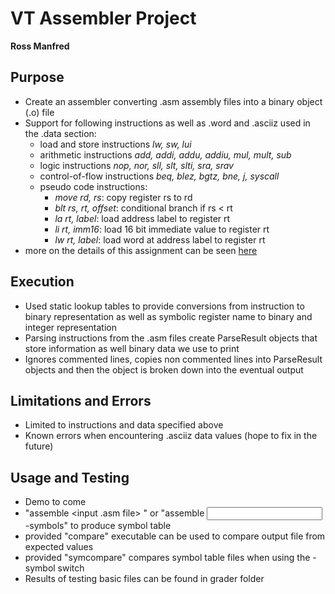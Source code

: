 # VT Assembler Project
**Ross Manfred**

## Purpose
- Create an assembler converting .asm assembly files into a binary object (.o) file
- Support for following instructions as well as .word and .asciiz used in the .data section:
  - load and store instructions *lw, sw, lui*
  - arithmetic instructions *add, addi, addu, addiu, mul, mult, sub*
  - logic instructions *nop, nor, sll, slt, slti, sra, srav*
  - control-of-flow instructions *beq, blez, bgtz, bne, j, syscall*
  - pseudo code instructions:
    - *move rd, rs*: copy register rs to rd
    - *blt rs, rt, offset*: conditional branch if rs < rt
    - *la rt, label*: load address label to register rt
    - *li rt, imm16*: load 16 bit immediate value to register rt
    - *lw rt, label*: load word at address label to register rt
- more on the details of this assignment can be seen [here](MIPSAssembler.pdf)

## Execution
- Used static lookup tables to provide conversions from instruction to binary representation as well as symbolic register name to binary and integer representation
- Parsing instructions from the .asm files create ParseResult objects that store information as well binary data we use to print
- Ignores commented lines, copies non commented lines into ParseResult objects and then the object is broken down into the eventual output

## Limitations and Errors
- Limited to instructions and data specified above
- Known errors when encountering .asciiz data values (hope to fix in the future)

## Usage and Testing
- Demo to come
- "assemble <input .asm file> <output file>" or "assemble <input> <output> -symbols" to produce symbol table
- provided "compare" executable can be used to compare output file from expected values
- provided "symcompare" compares symbol table files when using the -symbol switch
- Results of testing basic files can be found in grader folder
